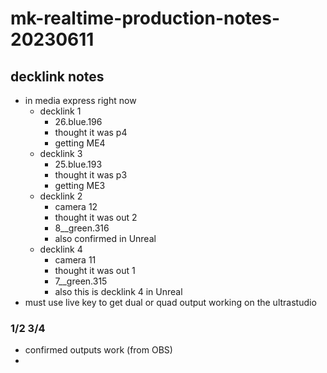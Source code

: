 # mk-realtime-production-notes-20230611

## decklink notes

- in media express right now
    - decklink 1
        - 26.blue.196
        - thought it was p4
        - getting ME4
    - decklink 3
        - 25.blue.193
        - thought it was p3
        - getting ME3
    - decklink 2
        - camera 12
        - thought it was out 2
        - 8__green.316
        - also confirmed in Unreal
    - decklink 4
        - camera 11
        - thought it was out 1
        - 7__green.315
        - also this is decklink 4 in Unreal
- must use live key to get dual or quad output working on the ultrastudio


### 1/2 3/4

- confirmed outputs work (from OBS)
- 